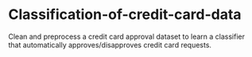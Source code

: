 # Classification-of-credit-card-data
Clean and preprocess a credit card approval dataset to learn a classifier that automatically approves/disapproves credit card requests.

